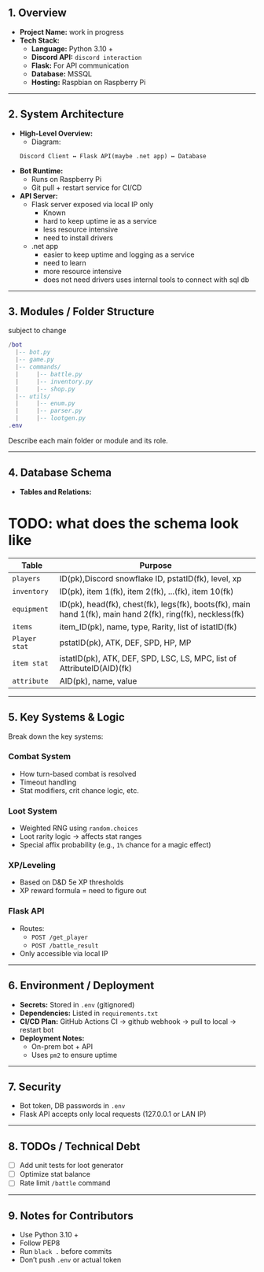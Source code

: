 ## 1. Overview

- **Project Name:** work in progress
- **Tech Stack:**
  - **Language:** Python 3.10 +
  - **Discord API:** `discord interaction`
  - **Flask:** For API communication
  - **Database:** MSSQL
  - **Hosting:** Raspbian on Raspberry Pi

---

## 2. System Architecture

- **High-Level Overview:**
    - Diagram:
    ```
    Discord Client ↔ Flask API(maybe .net app) ↔ Database
    ```
- **Bot Runtime:**
    - Runs on Raspberry Pi
    - Git pull + restart service for CI/CD
- **API Server:**
    - Flask server exposed via local IP only
	    - Known
	    - hard to keep uptime ie as a service
	    - less resource intensive
	    - need to install drivers
	- .net app
		- easier to keep uptime and logging as a service
		- need to learn
		- more resource intensive
		- does not need drivers uses internal tools to connect with sql db

---

## 3. Modules / Folder Structure
subject to change
```lua
/bot
  |-- bot.py
  |-- game.py
  |-- commands/
  |     |-- battle.py
  |     |-- inventory.py
  |     |-- shop.py
  |-- utils/
  |     |-- enum.py
  |     |-- parser.py
  |     |-- lootgen.py
.env
```

Describe each main folder or module and its role.

---

## 4. Database Schema

- **Tables and Relations:**
# TODO: what does the schema look like

| Table         | Purpose                                                                                                    |
| ------------- | ---------------------------------------------------------------------------------------------------------- |
| `players`     | ID(pk),Discord snowflake ID, pstatID(fk), level, xp                                                        |
| `inventory`   | ID(pk), item 1(fk), item 2(fk), ...(fk), item 10(fk)                                                       |
| `equipment`   | ID(pk), head(fk), chest(fk), legs(fk), boots(fk), main hand 1(fk), main hand 2(fk), ring(fk), neckless(fk) |
| `items`       | item_ID(pk), name, type, Rarity, list of istatID(fk)                                                       |
| `Player stat` | pstatID(pk), ATK, DEF, SPD, HP, MP                                                                         |
| `item stat`   | istatID(pk), ATK, DEF, SPD, LSC, LS, MPC, list of AttributeID(AID)(fk)                                     |
| `attribute`   | AID(pk), name, value                                                                                       |

---

## 5. Key Systems & Logic

Break down the key systems:
### Combat System
- How turn-based combat is resolved
- Timeout handling
- Stat modifiers, crit chance logic, etc.

### Loot System
- Weighted RNG using `random.choices`
- Loot rarity logic → affects stat ranges
- Special affix probability (e.g., `1%` chance for a magic effect)

### XP/Leveling
- Based on D&D 5e XP thresholds
- XP reward formula = need to figure out

### Flask API
- Routes:
    - `POST /get_player`
    - `POST /battle_result`
- Only accessible via local IP

---

## 6. Environment / Deployment

- **Secrets:** Stored in `.env` (gitignored)
- **Dependencies:** Listed in `requirements.txt`
- **CI/CD Plan:** GitHub Actions CI &rarr; github webhook &rarr; pull to local &rarr; restart bot
- **Deployment Notes:**
    - On-prem bot + API
    - Uses `pm2` to ensure uptime

---

## 7. Security

- Bot token, DB passwords in `.env`
- Flask API accepts only local requests (127.0.0.1 or LAN IP)

---

## 8. TODOs / Technical Debt

- [ ] Add unit tests for loot generator
- [ ] Optimize stat balance
- [ ] Rate limit `/battle` command

---

## 9. Notes for Contributors

- Use Python 3.10 +
- Follow PEP8
- Run `black .` before commits
- Don’t push `.env` or actual token